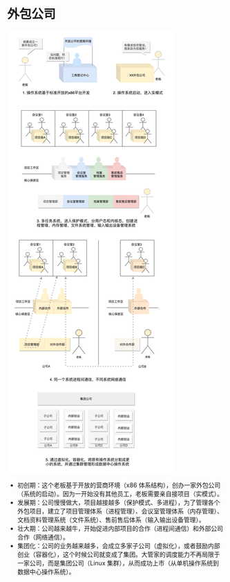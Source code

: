 # 外包公司

![](media/15832418273126/15832418886774.jpg)
- 初创期：这个老板基于开放的营商环境（x86 体系结构），创办一家外包公司（系统的启动）。因为一开始没有其他员工，老板需要亲自接项目（实模式）。
- 发展期：公司慢慢做大，项目越接越多（保护模式、多进程），为了管理各个外包项目，建立了项目管理体系（进程管理）、会议室管理体系（内存管理）、文档资料管理系统（文件系统）、售前售后体系（输入输出设备管理）。
- 壮大期：公司越来越牛，开始促进内部项目的合作（进程间通信）和外部公司合作（网络通信）。
- 集团化：公司的业务越来越多，会成立多家子公司（虚拟化），或者鼓励内部创业（容器化），这个时候公司就变成了集团。大管家的调度能力不再局限于一家公司，而是集团公司（Linux 集群），从而成功上市（从单机操作系统到数据中心操作系统）。